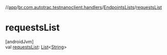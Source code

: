 //[app](../../../index.md)/[br.com.autotrac.testnanoclient.handlers](../index.md)/[EndpointsLists](index.md)/[requestsList](requests-list.md)

# requestsList

[androidJvm]\
val [requestsList](requests-list.md): [List](https://kotlinlang.org/api/latest/jvm/stdlib/kotlin.collections/-list/index.html)&lt;[String](https://kotlinlang.org/api/latest/jvm/stdlib/kotlin/-string/index.html)&gt;
